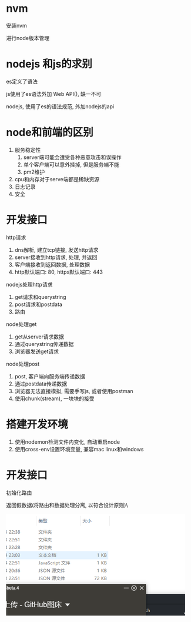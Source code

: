 # nvm

安装nvm

进行node版本管理

# nodejs 和js的求别

es定义了语法

js使用了es语法外加 Web API(), 缺一不可

nodejs, 使用了es的语法规范, 外加nodejs的api

# node和前端的区别

1. 服务稳定性
   1. server端可能会遭受各种恶意攻击和误操作
   2. 单个客户端可以意外挂掉, 但是服务端不能
   3. pm2维护
2. cpu和内存对于serve端都是稀缺资源
3. 日志记录
4. 安全





# 开发接口

http请求

1. dns解析, 建立tcp链接, 发送http请求
2. server接收到http请求, 处理, 并返回
3. 客户端接收到返回数据, 处理数据
4. http默认端口: 80, https默认端口: 443

nodejs处理http请求

1. get请求和querystring
2. post请求和postdata
3. 路由

node处理get

1. get从server请求数据
2. 通过querystring传递数据
3. 浏览器发送get请求

node处理post

1. post, 客户端向服务端传递数据
2. 通过postdata传递数据
3. 浏览器无法直接模拟, 需要手写js, 或者使用postman
4. 使用chunk(stream), 一块块的接受

# 搭建开发环境

1. 使用nodemon检测文件内变化, 自动重启node
2. 使用cross-env设置环境变量, 兼容mac linux和windows



# 开发接口

初始化路由

返回假数据(将路由和数据处理分离, 以符合设计原则)\





![](https://raw.githubusercontent.com/mannixchan/Pics/master/img/20210224231921.png)